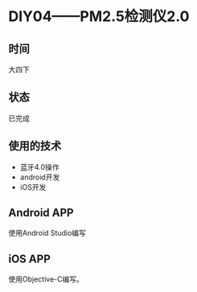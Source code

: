 # DIY04——PM2.5检测仪2.0

## 时间
大四下

## 状态
已完成

## 使用的技术
- 蓝牙4.0操作
- android开发
- iOS开发

## Android APP
使用Android Studio编写

## iOS APP
使用Objective-C编写。